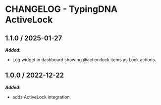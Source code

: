 # CHANGELOG - TypingDNA ActiveLock


## 1.1.0 / 2025-01-27

***Added***:

* Log widget in dashboard showing @action:lock items as Lock actions.

## 1.0.0 / 2022-12-22

***Added***:

* adds ActiveLock integration.